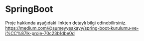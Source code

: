 # SpringBoot
Proje hakkında aşağıdaki linkten detaylı bilgi edinebilirsiniz. 
https://medium.com/@sumeyyeakayy/spring-boot-kurulumu-ve-i%CC%87lk-proje-70c23b1dbe0d
